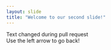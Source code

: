 ```yaml
---
layout: slide
title: "Welcome to our second slide!"
---
```

Text changed during pull request    
Use the left arrow to go back!
